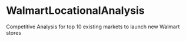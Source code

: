 # WalmartLocationalAnalysis
Competitive Analysis for top 10 existing markets to launch new Walmart stores
